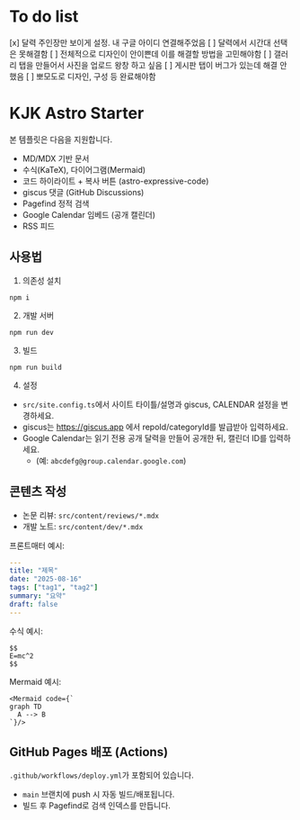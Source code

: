 # To do list

[x] 달력 주인장만 보이게 설정. 내 구글 아이디 연결해주었음
[ ] 달력에서 시간대 선택은 못해결함
[ ] 전체적으로 디자인이 안이쁜데 이를 해결할 방법을 고민해야함
[ ] 갤러리 탭을 만들어서 사진을 업로드 왕창 하고 싶음
[ ] 게시판 탭이 버그가 있는데 해결 안했음
[ ] 뽀모도로 디자인, 구성 등 완료해야함







# KJK Astro Starter

본 템플릿은 다음을 지원합니다.

- MD/MDX 기반 문서
- 수식(KaTeX), 다이어그램(Mermaid)
- 코드 하이라이트 + 복사 버튼 (astro-expressive-code)
- giscus 댓글 (GitHub Discussions)
- Pagefind 정적 검색
- Google Calendar 임베드 (공개 캘린더)
- RSS 피드

## 사용법

1) 의존성 설치
```
npm i
```

2) 개발 서버
```
npm run dev
```

3) 빌드
```
npm run build
```

4) 설정
- `src/site.config.ts`에서 사이트 타이틀/설명과 giscus, CALENDAR 설정을 변경하세요.
- giscus는 https://giscus.app 에서 repoId/categoryId를 발급받아 입력하세요.
- Google Calendar는 읽기 전용 공개 달력을 만들어 공개한 뒤, 캘린더 ID를 입력하세요.
  - (예: `abcdefg@group.calendar.google.com`)

## 콘텐츠 작성
- 논문 리뷰: `src/content/reviews/*.mdx`
- 개발 노트: `src/content/dev/*.mdx`

프론트매터 예시:
```yaml
---
title: "제목"
date: "2025-08-16"
tags: ["tag1", "tag2"]
summary: "요약"
draft: false
---
```

수식 예시:
```
$$
E=mc^2
$$
```

Mermaid 예시:
```mdx
<Mermaid code={`
graph TD
  A --> B
`}/>
```

## GitHub Pages 배포 (Actions)
`.github/workflows/deploy.yml`가 포함되어 있습니다.
- `main` 브랜치에 push 시 자동 빌드/배포됩니다.
- 빌드 후 Pagefind로 검색 인덱스를 만듭니다.
